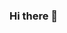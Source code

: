 ### Hi there 👋

<!--
**kkimjuseong/kkimjuseong** is a ✨ _special_ ✨ repository because its `README.md` (this file) appears on your GitHub profile.

Hi there
